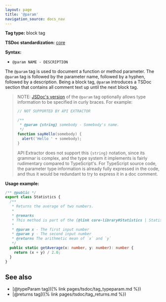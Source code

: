 ```yaml
---
layout: page
title: '@param'
navigation_source: docs_nav
---
```


**Tag type:** block tag

**TSDoc standardization:** [core](
https://github.com/Microsoft/tsdoc/blob/master/tsdoc/src/details/Standardization.ts)

**Syntax:**

* `@param NAME - DESCRIPTION`

The `@param` tag is used to document a function or method parameter.  The `@param` tag is followed by the
parameter name, followed by a hyphen, followed by a description.  Being a block tag, `@param` introduces
a TSDoc section that contains all comment text up until the next block tag.

> NOTE: [JSDoc's version](http://usejsdoc.org/tags-param.html) of the `@param` tag optionally allows type
> information to be specified in curly braces.  For example:
>
> ```js
> // NOT SUPPORTED BY API EXTRACTOR
>
> /**
>  * @param {string} somebody - Somebody's name.
>  */
> function sayHello(somebody) {
>   alert('Hello ' + somebody);
> }
> ```
>
> API Extractor does not support this `{string}` notation, since its grammar is complex, and
> the type system it implements is fairly rudimentary compared to TypeScript's.  For TypeScript source code,
> the parameter type information is already fully expressed in the code, and thus it would be redundant
> to try to express it in a doc comment.

**Usage example:**

```ts
/** @public */
export class Statistics {
  /**
   * Returns the average of two numbers.
   *
   * @remarks
   * This method is part of the {@link core-library#Statistics | Statistics subsystem}.
   *
   * @param x - The first input number
   * @param y - The second input number
   * @returns The arithmetic mean of `x` and `y`
   */
  public static getAverage(x: number, y: number): number {
    return (x + y) / 2.0;
  }
}
```

## See also

- [@typeParam tag]({% link pages/tsdoc/tag_typeparam.md %})
- [@returns tag]({% link pages/tsdoc/tag_returns.md %})
